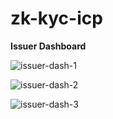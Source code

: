 # zk-kyc-icp

**Issuer Dashboard**


![issuer-dash-1](https://github.com/Raj6939/zk-kyc-icp/assets/67961128/39cc13a5-839d-49af-a00e-916bd3571e7a)


![issuer-dash-2](https://github.com/Raj6939/zk-kyc-icp/assets/67961128/167b9a25-7949-4b58-a390-2704a0ba2fd6)


![issuer-dash-3](https://github.com/Raj6939/zk-kyc-icp/assets/67961128/83c66ec9-bb8c-4acf-af32-da6b1285c1a5)
